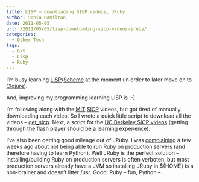 ```yaml
---
title: LISP – downloading SICP videos, JRuby
author: Sonia Hamilton
date: 2011-05-05
url: /2011/05/05/lisp-downloading-sicp-videos-jruby/
categories:
  - Other-Tech
tags:
  - Git
  - Lisp
  - Ruby
---
```

I&#8217;m busy learning [LISP][1]/[Scheme][2] at the moment (in order to later move on to [Clojure][3]). 

<!--more-->

And, improving my programming learning LISP is :-)

I&#8217;m following along with the [MIT][4] [SICP][5] videos, but got tired of manually downloading each video. So I wrote a quick little script to download all the videos &#8211; [get_sicp][6]. Next, a script for the [UC Berkeley SICP videos][7] (getting through the flash player should be a learning experience).

I&#8217;ve also been getting good mileage out of JRuby. I was [complaining][8] a few weeks ago about not being able to run Ruby on production servers (and therefore having to learn Python). Well JRuby is the perfect solution &#8211; installing/building Ruby on production servers is often verboten, but most production servers already have a JVM so installing JRuby in ${HOME} is a non-brainer and doesn&#8217;t litter /usr. Good: Ruby &#8211; fun, Python &#8211; <snore>.

 [1]: http://en.wikipedia.org/wiki/Lisp_%28programming_language%29
 [2]: http://en.wikipedia.org/wiki/Scheme_%28programming_language%29
 [3]: http://clojure.org/
 [4]: http://mitpress.mit.edu/sicp/
 [5]: http://en.wikipedia.org/wiki/Structure_and_Interpretation_of_Computer_Programs
 [6]: https://github.com/soniah/get_sicp
 [7]: http://inst.eecs.berkeley.edu/~cs61a/sp11/
 [8]: http://blog.snowfrog.net/2011/03/27/lisp-and-python/
